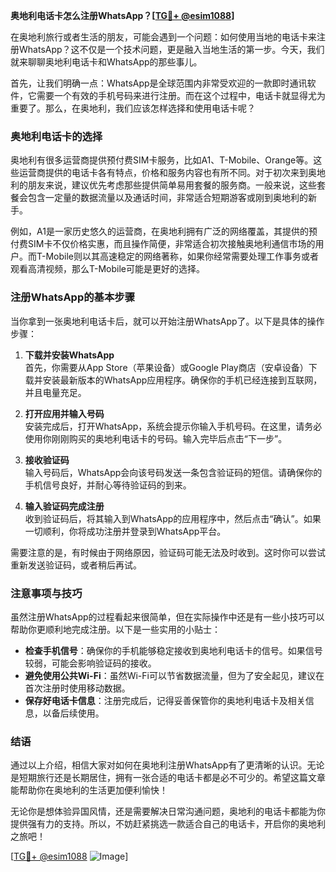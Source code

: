 **奥地利电话卡怎么注册WhatsApp？[[TG💪+ @esim1088](https://t.me/s/esim1088)]**

在奥地利旅行或者生活的朋友，可能会遇到一个问题：如何使用当地的电话卡来注册WhatsApp？这不仅是一个技术问题，更是融入当地生活的第一步。今天，我们就来聊聊奥地利电话卡和WhatsApp的那些事儿。

首先，让我们明确一点：WhatsApp是全球范围内非常受欢迎的一款即时通讯软件，它需要一个有效的手机号码来进行注册。而在这个过程中，电话卡就显得尤为重要了。那么，在奥地利，我们应该怎样选择和使用电话卡呢？

### 奥地利电话卡的选择

奥地利有很多运营商提供预付费SIM卡服务，比如A1、T-Mobile、Orange等。这些运营商提供的电话卡各有特点，价格和服务内容也有所不同。对于初次来到奥地利的朋友来说，建议优先考虑那些提供简单易用套餐的服务商。一般来说，这些套餐会包含一定量的数据流量以及通话时间，非常适合短期游客或刚到奥地利的新手。

例如，A1是一家历史悠久的运营商，在奥地利拥有广泛的网络覆盖，其提供的预付费SIM卡不仅价格实惠，而且操作简便，非常适合初次接触奥地利通信市场的用户。而T-Mobile则以其高速稳定的网络著称，如果你经常需要处理工作事务或者观看高清视频，那么T-Mobile可能是更好的选择。

### 注册WhatsApp的基本步骤

当你拿到一张奥地利电话卡后，就可以开始注册WhatsApp了。以下是具体的操作步骤：

1. **下载并安装WhatsApp**  
   首先，你需要从App Store（苹果设备）或Google Play商店（安卓设备）下载并安装最新版本的WhatsApp应用程序。确保你的手机已经连接到互联网，并且电量充足。

2. **打开应用并输入号码**  
   安装完成后，打开WhatsApp，系统会提示你输入手机号码。在这里，请务必使用你刚刚购买的奥地利电话卡的号码。输入完毕后点击“下一步”。

3. **接收验证码**  
   输入号码后，WhatsApp会向该号码发送一条包含验证码的短信。请确保你的手机信号良好，并耐心等待验证码的到来。

4. **输入验证码完成注册**  
   收到验证码后，将其输入到WhatsApp的应用程序中，然后点击“确认”。如果一切顺利，你将成功注册并登录到WhatsApp平台。

需要注意的是，有时候由于网络原因，验证码可能无法及时收到。这时你可以尝试重新发送验证码，或者稍后再试。

### 注意事项与技巧

虽然注册WhatsApp的过程看起来很简单，但在实际操作中还是有一些小技巧可以帮助你更顺利地完成注册。以下是一些实用的小贴士：

- **检查手机信号**：确保你的手机能够稳定接收到奥地利电话卡的信号。如果信号较弱，可能会影响验证码的接收。
- **避免使用公共Wi-Fi**：虽然Wi-Fi可以节省数据流量，但为了安全起见，建议在首次注册时使用移动数据。
- **保存好电话卡信息**：注册完成后，记得妥善保管你的奥地利电话卡及相关信息，以备后续使用。

### 结语

通过以上介绍，相信大家对如何在奥地利注册WhatsApp有了更清晰的认识。无论是短期旅行还是长期居住，拥有一张合适的电话卡都是必不可少的。希望这篇文章能帮助你在奥地利的生活更加便利愉快！

无论你是想体验异国风情，还是需要解决日常沟通问题，奥地利的电话卡都能为你提供强有力的支持。所以，不妨赶紧挑选一款适合自己的电话卡，开启你的奥地利之旅吧！

[[TG💪+ @esim1088](https://t.me/s/esim1088) ![Image](https://i.postimg.cc/4NQfJmqS/Snipaste-2025-05-13-00-14-12.png)]
